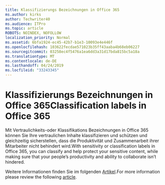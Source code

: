 ```yaml
---
title: Klassifizierungs Bezeichnungen in Office 365
ms.author: kirks
author: Techwriter40
ms.audience: ITPro
ms.topic: article
ROBOTS: NOINDEX, NOFOLLOW
localization_priority: Normal
ms.assetid: 6bfa1924-ec45-42b7-b1e3-10093e4e446f
ms.openlocfilehash: 103622fecdae571023b35ff43aaba4b68eb06227
ms.sourcegitcommit: 03258ec4f5476a1ea6dd3a31d17bda815bc5a18a
ms.translationtype: MT
ms.contentlocale: de-DE
ms.lasthandoff: 04/24/2019
ms.locfileid: "33243345"
---
```

# <a name="classification-labels-in-office-365"></a><span data-ttu-id="fe2ce-102">Klassifizierungs Bezeichnungen in Office 365</span><span class="sxs-lookup"><span data-stu-id="fe2ce-102">Classification labels in Office 365</span></span>

<span data-ttu-id="fe2ce-103">Mit Vertraulichkeits-oder Klassifikations Bezeichnungen in Office 365 können Sie Ihre vertraulichen Inhalte klassifizieren und schützen und gleichzeitig sicherstellen, dass die Produktivität und Zusammenarbeit ihrer Mitarbeiter nicht behindert wird.</span><span class="sxs-lookup"><span data-stu-id="fe2ce-103">With sensitivity or classification labels in Office 365, you can classify and help protect your sensitive content, while making sure that your people’s productivity and ability to collaborate isn’t hindered.</span></span>

<span data-ttu-id="fe2ce-104">Weitere Informationen finden Sie im folgenden [Artikel](https://docs.microsoft.com/en-us/office365/securitycompliance/sensitivity-labels).</span><span class="sxs-lookup"><span data-stu-id="fe2ce-104">For more information please review the following [article](https://docs.microsoft.com/en-us/office365/securitycompliance/sensitivity-labels).</span></span>
